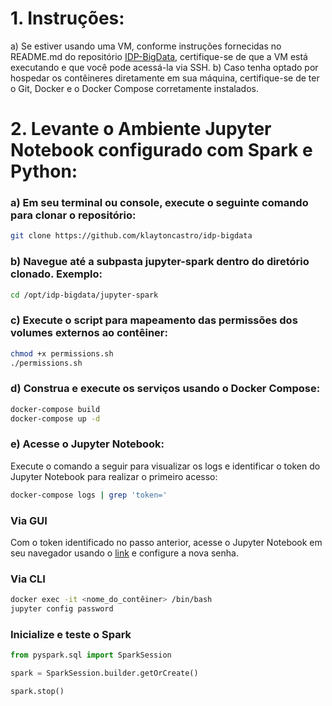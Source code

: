 # 1. Instruções:
a)    Se estiver usando uma VM, conforme instruções fornecidas no README.md do repositório [IDP-BigData](https://github.com/klaytoncastro/idp-bigdata), certifique-se de que a VM está executando e que você pode acessá-la via SSH. 
b)    Caso tenha optado por hospedar os contêineres diretamente em sua máquina, certifique-se de ter o Git, Docker e o Docker Compose corretamente instalados.  

# 2. Levante o Ambiente Jupyter Notebook configurado com Spark e Python:

### a) Em seu terminal ou console, execute o seguinte comando para clonar o repositório:

```bash
git clone https://github.com/klaytoncastro/idp-bigdata 
```
### b) Navegue até a subpasta jupyter-spark dentro do diretório clonado. Exemplo:

```bash
cd /opt/idp-bigdata/jupyter-spark 
```

### c) Execute o script para mapeamento das permissões dos volumes externos ao contêiner:

```bash
chmod +x permissions.sh
./permissions.sh
```

### d) Construa e execute os serviços usando o Docker Compose:

```bash
docker-compose build 
docker-compose up -d 
```

### e) Acesse o Jupyter Notebook:

Execute o comando a seguir para visualizar os logs e identificar o token do Jupyter Notebook para realizar o primeiro acesso: 

```bash
docker-compose logs | grep 'token='
```

### Via GUI

Com o token identificado no passo anterior, acesse o Jupyter Notebook em seu navegador usando o [link](http://localhost:8888) e configure a nova senha. 

### Via CLI

```bash
docker exec -it <nome_do_contêiner> /bin/bash
jupyter config password
```

### Inicialize e teste o Spark

```python
from pyspark.sql import SparkSession

spark = SparkSession.builder.getOrCreate()
```

```python
spark.stop()
```